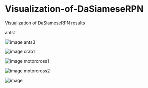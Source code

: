 # Visualization-of-DaSiameseRPN

Visualization of DaSiameseRPN results

ants1

![image](https://github.com/marsmarcin/Visualization-of-DaSiameseRPN/blob/master/ants.gif)
ants3

![image](https://github.com/marsmarcin/Visualization-of-DaSiameseRPN/blob/master/ants3.gif)
crab1

![image](https://github.com/marsmarcin/Visualization-of-DaSiameseRPN/blob/master/crab1.gif)
motorcross1

![image](https://github.com/marsmarcin/Visualization-of-DaSiameseRPN/blob/master/motorcross1.gif)
motorcross2

![image](https://github.com/marsmarcin/Visualization-of-DaSiameseRPN/blob/master/motorcross2.gif)
